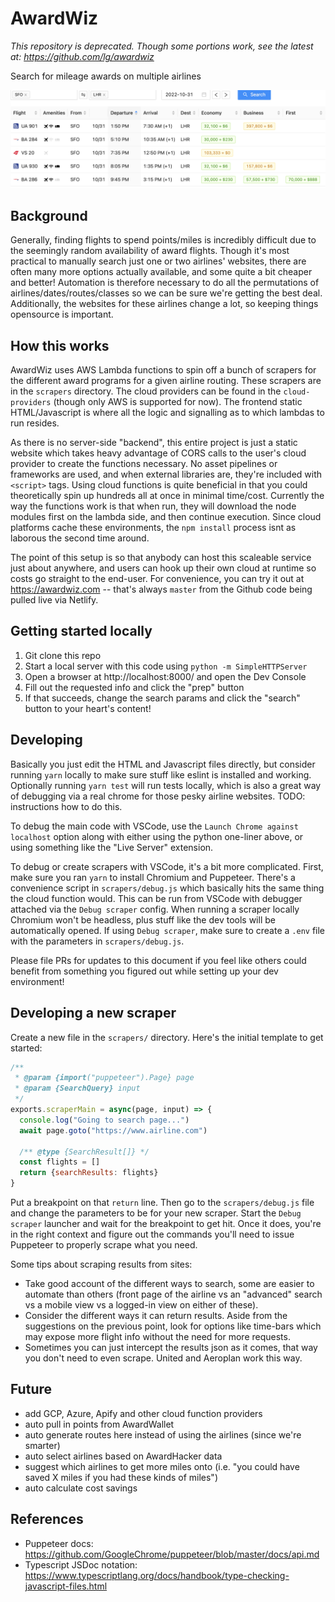 # AwardWiz

_This repository is deprecated. Though some portions work, see the latest at: https://github.com/lg/awardwiz_

Search for mileage awards on multiple airlines

![Screenshot](https://raw.githubusercontent.com/lg/awardwiz/master/screenshot.png)

## Background

Generally, finding flights to spend points/miles is incredibly difficult due to the seemingly random availability of award flights. Though it's most practical to manually search just one or two airlines' websites, there are often many more options actually available, and some quite a bit cheaper and better! Automation is therefore necessary to do all the permutations of airlines/dates/routes/classes so we can be sure we're getting the best deal. Additionally, the websites for these airlines change a lot, so keeping things opensource is important.

## How this works

AwardWiz uses AWS Lambda functions to spin off a bunch of scrapers for the different award programs for a given airline routing. These scrapers are in the `scrapers` directory. The cloud providers can be found in the `cloud-providers` (though only AWS is supported for now). The frontend static HTML/Javascript is where all the logic and signalling as to which lambdas to run resides.

As there is no server-side "backend", this entire project is just a static website which takes heavy advantage of CORS calls to the user's cloud provider to create the functions necessary. No asset pipelines or frameworks are used, and when external libraries are, they're included with `<script>` tags. Using cloud functions is quite beneficial in that you could theoretically spin up hundreds all at once in minimal time/cost. Currently the way the functions work is that when run, they will download the node modules first on the lambda side, and then continue execution. Since cloud platforms cache these environments, the `npm install` process isnt as laborous the second time around.

The point of this setup is so that anybody can host this scaleable service just about anywhere, and users can hook up their own cloud at runtime so costs go straight to the end-user. For convenience, you can try it out at https://awardwiz.com -- that's always `master` from the Github code being pulled live via Netlify.

## Getting started locally

1. Git clone this repo
2. Start a local server with this code using `python -m SimpleHTTPServer`
3. Open a browser at http://localhost:8000/ and open the Dev Console
4. Fill out the requested info and click the "prep" button
5. If that succeeds, change the search params and click the "search" button to your heart's content!

## Developing

Basically you just edit the HTML and Javascript files directly, but consider running `yarn` locally to make sure stuff like eslint is installed and working. Optionally running `yarn test` will run tests locally, which is also a great way of debugging via a real chrome for those pesky airline websites. TODO: instructions how to do this.

To debug the main code with VSCode, use the `Launch Chrome against localhost` option along with either using the python one-liner above, or using something like the "Live Server" extension.

To debug or create scrapers with VSCode, it's a bit more complicated. First, make sure you ran `yarn` to install Chromium and Puppeteer. There's a convenience script in `scrapers/debug.js` which basically hits the same thing the cloud function would. This can be run from VSCode with debugger attached via the `Debug scraper` config. When running a scraper locally Chromium won't be headless, plus stuff like the dev tools will be automatically opened. If using `Debug scraper`, make sure to create a `.env` file with the parameters in `scrapers/debug.js`.

Please file PRs for updates to this document if you feel like others could benefit from something you figured out while setting up your dev environment!

## Developing a new scraper

Create a new file in the `scrapers/` directory. Here's the initial template to get started:

```js
/**
 * @param {import("puppeteer").Page} page
 * @param {SearchQuery} input
 */
exports.scraperMain = async(page, input) => {
  console.log("Going to search page...")
  await page.goto("https://www.airline.com")

  /** @type {SearchResult[]} */
  const flights = []
  return {searchResults: flights}
}
```

Put a breakpoint on that `return` line. Then go to the `scrapers/debug.js` file and change the parameters to be for your new scraper. Start the `Debug scraper` launcher and wait for the breakpoint to get hit. Once it does, you're in the right context and figure out the commands you'll need to issue Puppeteer to properly scrape what you need.

Some tips about scraping results from sites:
- Take good account of the different ways to search, some are easier to automate than others (front page of the airline vs an "advanced" search vs a mobile view vs a logged-in view on either of these).
- Consider the different ways it can return results. Aside from the suggestions on the previous point, look for options like time-bars which may expose more flight info without the need for more requests.
- Sometimes you can just intercept the results json as it comes, that way you don't need to even scrape. United and Aeroplan work this way.

## Future

- add GCP, Azure, Apify and other cloud function providers
- auto pull in points from AwardWallet
- auto generate routes here instead of using the airlines (since we're smarter)
- auto select airlines based on AwardHacker data
- suggest which airlines to get more miles onto (i.e. "you could have saved X miles if you had these kinds of miles")
- auto calculate cost savings

## References

- Puppeteer docs: https://github.com/GoogleChrome/puppeteer/blob/master/docs/api.md
- Typescript JSDoc notation: https://www.typescriptlang.org/docs/handbook/type-checking-javascript-files.html
